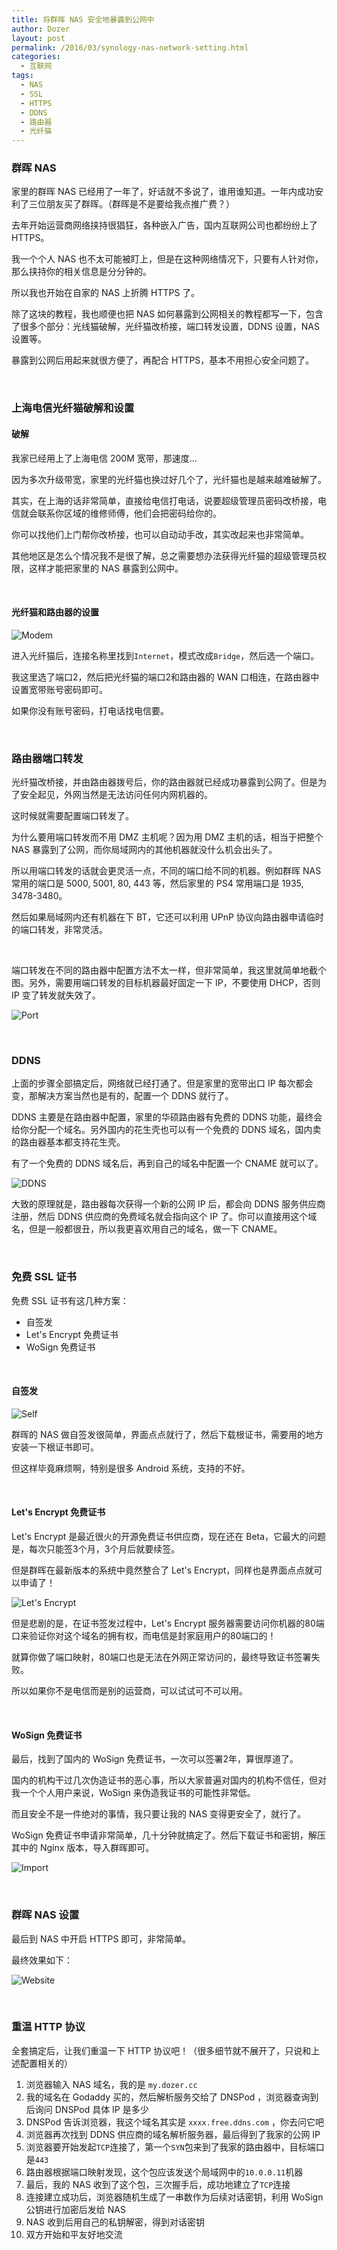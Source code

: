 ```yaml
---
title: 将群晖 NAS 安全地暴露到公网中
author: Dozer
layout: post
permalink: /2016/03/synology-nas-network-setting.html
categories:
  - 互联网
tags:
  - NAS
  - SSL
  - HTTPS
  - DDNS
  - 路由器
  - 光纤猫
---
```


### 群晖 NAS

家里的群晖 NAS 已经用了一年了，好话就不多说了，谁用谁知道。一年内成功安利了三位朋友买了群晖。（群晖是不是要给我点推广费？）

去年开始运营商网络挟持很猖狂，各种嵌入广告，国内互联网公司也都纷纷上了 HTTPS。

我一个个人 NAS 也不太可能被盯上，但是在这种网络情况下，只要有人针对你，那么挟持你的相关信息是分分钟的。

所以我也开始在自家的 NAS 上折腾 HTTPS 了。

除了这块的教程，我也顺便也把 NAS 如何暴露到公网相关的教程都写一下，包含了很多个部分：光线猫破解，光纤猫改桥接，端口转发设置，DDNS 设置，NAS 设置等。

暴露到公网后用起来就很方便了，再配合 HTTPS，基本不用担心安全问题了。

<!--more-->

&nbsp;

### 上海电信光纤猫破解和设置

#### 破解

我家已经用上了上海电信 200M 宽带，那速度…

因为多次升级带宽，家里的光纤猫也换过好几个了，光纤猫也是越来越难破解了。

其实，在上海的话非常简单，直接给电信打电话，说要超级管理员密码改桥接，电信就会联系你区域的维修师傅，他们会把密码给你的。

你可以找他们上门帮你改桥接，也可以自动动手改，其实改起来也非常简单。

其他地区是怎么个情况我不是很了解，总之需要想办法获得光纤猫的超级管理员权限，这样才能把家里的 NAS 暴露到公网中。

&nbsp;

#### 光纤猫和路由器的设置

![Modem](/uploads/2016/03/modem.png)

进入光纤猫后，连接名称里找到`Internet`，模式改成`Bridge`，然后选一个端口。

我这里选了端口2，然后把光纤猫的端口2和路由器的 WAN 口相连，在路由器中设置宽带账号密码即可。

如果你没有账号密码，打电话找电信要。

&nbsp;

### 路由器端口转发

光纤猫改桥接，并由路由器拨号后，你的路由器就已经成功暴露到公网了。但是为了安全起见，外网当然是无法访问任何内网机器的。

这时候就需要配置端口转发了。

为什么要用端口转发而不用 DMZ 主机呢？因为用 DMZ 主机的话，相当于把整个 NAS 暴露到了公网，而你局域网内的其他机器就没什么机会出头了。

所以用端口转发的话就会更灵活一点，不同的端口给不同的机器。例如群晖 NAS 常用的端口是 5000, 5001, 80, 443 等，然后家里的 PS4 常用端口是 1935, 3478-3480。

然后如果局域网内还有机器在下 BT，它还可以利用 UPnP 协议向路由器申请临时的端口转发，非常灵活。

&nbsp;

端口转发在不同的路由器中配置方法不太一样，但非常简单，我这里就简单地截个图。另外，需要用端口转发的目标机器最好固定一下 IP，不要使用 DHCP，否则 IP 变了转发就失效了。

![Port](/uploads/2016/03/port.png)

&nbsp;

### DDNS

上面的步骤全部搞定后，网络就已经打通了。但是家里的宽带出口 IP 每次都会变，那解决方案当然也是有的，配置一个 DDNS 就行了。

DDNS 主要是在路由器中配置，家里的华硕路由器有免费的 DDNS 功能，最终会给你分配一个域名。另外国内的花生壳也可以有一个免费的 DDNS 域名，国内卖的路由器基本都支持花生壳。

有了一个免费的 DDNS 域名后，再到自己的域名中配置一个 CNAME 就可以了。

![DDNS](/uploads/2016/03/ddns.png)

大致的原理就是，路由器每次获得一个新的公网 IP 后，都会向 DDNS 服务供应商注册，然后 DDNS 供应商的免费域名就会指向这个 IP 了。你可以直接用这个域名，但是一般都很丑，所以我更喜欢用自己的域名，做一下 CNAME。

&nbsp;

### 免费 SSL 证书

免费 SSL 证书有这几种方案：

* 自签发
* Let's Encrypt 免费证书
* WoSign 免费证书

&nbsp;

#### 自签发
![Self](/uploads/2016/03/self-ssl.png)

群晖的 NAS 做自签发很简单，界面点点就行了，然后下载根证书，需要用的地方安装一下根证书即可。

但这样毕竟麻烦啊，特别是很多 Android 系统，支持的不好。

&nbsp;

#### Let's Encrypt 免费证书

Let's Encrypt 是最近很火的开源免费证书供应商，现在还在 Beta，它最大的问题是，每次只能签3个月，3个月后就要续签。

但是群晖在最新版本的系统中竟然整合了 Let's Encrypt，同样也是界面点点就可以申请了！

![Let's Encrypt](/uploads/2016/03/letsencrypt.png)

但是悲剧的是，在证书签发过程中，Let's Encrypt 服务器需要访问你机器的80端口来验证你对这个域名的拥有权，而电信是封家庭用户的80端口的！

就算你做了端口映射，80端口也是无法在外网正常访问的，最终导致证书签署失败。

所以如果你不是电信而是别的运营商，可以试试可不可以用。

&nbsp;

#### WoSign 免费证书

最后，找到了国内的 WoSign 免费证书，一次可以签署2年，算很厚道了。

国内的机构干过几次伪造证书的恶心事，所以大家普遍对国内的机构不信任，但对我一个个人用户来说，WoSign 来伪造我证书的可能性非常低。

而且安全不是一件绝对的事情，我只要让我的 NAS 变得更安全了，就行了。

WoSign 免费证书申请非常简单，几十分钟就搞定了。然后下载证书和密钥，解压其中的 Nginx 版本，导入群晖即可。

![Import](/uploads/2016/03/import-ssl.png)

&nbsp;

### 群晖 NAS 设置

最后到 NAS 中开启 HTTPS 即可，非常简单。

最终效果如下：

![Website](/uploads/2016/03/website-ssl.png)

&nbsp;

### 重温 HTTP 协议

全套搞定后，让我们重温一下 HTTP 协议吧！（很多细节就不展开了，只说和上述配置相关的）

1. 浏览器输入 NAS 域名，我的是 `my.dozer.cc`
2. 我的域名在 Godaddy 买的，然后解析服务交给了 DNSPod ，浏览器查询到后询问 DNSPod 具体 IP 是多少
3. DNSPod 告诉浏览器，我这个域名其实是 `xxxx.free.ddns.com` ，你去问它吧
4. 浏览器再次找到 DDNS 供应商的域名解析服务器，最后得到了我家的公网 IP
5. 浏览器要开始发起`TCP`连接了，第一个`SYN`包来到了我家的路由器中，目标端口是`443`
6. 路由器根据端口映射发现，这个包应该发送个局域网中的`10.0.0.11`机器
7. 最后，我的 NAS 收到了这个包，三次握手后，成功地建立了`TCP`连接
8. 连接建立成功后，浏览器随机生成了一串数作为后续对话密钥，利用 WoSign 公钥进行加密后发给 NAS
9. NAS 收到后用自己的私钥解密，得到对话密钥
10. 双方开始和平友好地交流
